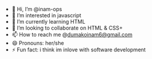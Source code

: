 - 👋 Hi, I’m @inam-ops
- 👀 I’m interested in javascript
- 🌱 I’m currently learning HTML
- 💞️ I’m looking to collaborate on HTML & CSS+
- 📫 How to reach me @dumakoinam6@gmail.com
- 😄 Pronouns: her/she
- ⚡ Fun fact: i think im inlove with software development

<!---
inam-ops/inam-ops is a ✨ special ✨ repository because its `README.md` (this file) appears on your GitHub profile.
You can click the Preview link to take a look at your changes.
--->
